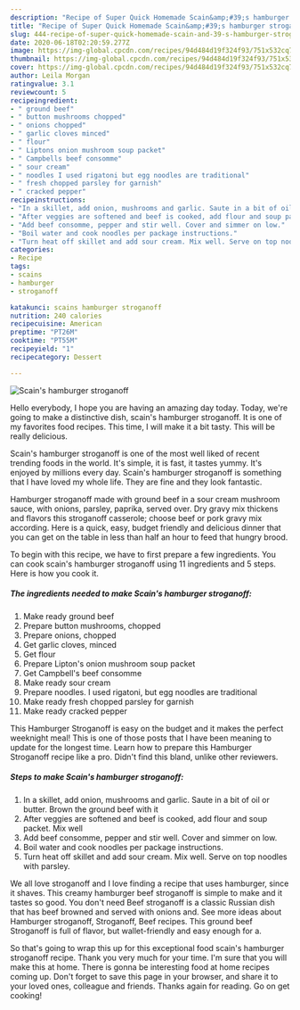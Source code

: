 ```yaml
---
description: "Recipe of Super Quick Homemade Scain&amp;#39;s hamburger stroganoff"
title: "Recipe of Super Quick Homemade Scain&amp;#39;s hamburger stroganoff"
slug: 444-recipe-of-super-quick-homemade-scain-and-39-s-hamburger-stroganoff
date: 2020-06-18T02:20:59.277Z
image: https://img-global.cpcdn.com/recipes/94d484d19f324f93/751x532cq70/scains-hamburger-stroganoff-recipe-main-photo.jpg
thumbnail: https://img-global.cpcdn.com/recipes/94d484d19f324f93/751x532cq70/scains-hamburger-stroganoff-recipe-main-photo.jpg
cover: https://img-global.cpcdn.com/recipes/94d484d19f324f93/751x532cq70/scains-hamburger-stroganoff-recipe-main-photo.jpg
author: Leila Morgan
ratingvalue: 3.1
reviewcount: 5
recipeingredient:
- " ground beef"
- " button mushrooms chopped"
- " onions chopped"
- " garlic cloves minced"
- " flour"
- " Liptons onion mushroom soup packet"
- " Campbells beef consomme"
- " sour cream"
- " noodles I used rigatoni but egg noodles are traditional"
- " fresh chopped parsley for garnish"
- " cracked pepper"
recipeinstructions:
- "In a skillet, add onion, mushrooms and garlic. Saute in a bit of oil or butter. Brown the ground beef with it"
- "After veggies are softened and beef is cooked, add flour and soup packet. Mix well"
- "Add beef consomme, pepper and stir well. Cover and simmer on low."
- "Boil water and cook noodles per package instructions."
- "Turn heat off skillet and add sour cream. Mix well. Serve on top noodles with parsley."
categories:
- Recipe
tags:
- scains
- hamburger
- stroganoff

katakunci: scains hamburger stroganoff 
nutrition: 240 calories
recipecuisine: American
preptime: "PT26M"
cooktime: "PT55M"
recipeyield: "1"
recipecategory: Dessert

---
```



![Scain&#39;s hamburger stroganoff](https://img-global.cpcdn.com/recipes/94d484d19f324f93/751x532cq70/scains-hamburger-stroganoff-recipe-main-photo.jpg)

Hello everybody, I hope you are having an amazing day today. Today, we're going to make a distinctive dish, scain&#39;s hamburger stroganoff. It is one of my favorites food recipes. This time, I will make it a bit tasty. This will be really delicious.

Scain&#39;s hamburger stroganoff is one of the most well liked of recent trending foods in the world. It's simple, it is fast, it tastes yummy. It's enjoyed by millions every day. Scain&#39;s hamburger stroganoff is something that I have loved my whole life. They are fine and they look fantastic.

Hamburger stroganoff made with ground beef in a sour cream mushroom sauce, with onions, parsley, paprika, served over. Dry gravy mix thickens and flavors this stroganoff casserole; choose beef or pork gravy mix according. Here is a quick, easy, budget friendly and delicious dinner that you can get on the table in less than half an hour to feed that hungry brood.


To begin with this recipe, we have to first prepare a few ingredients. You can cook scain&#39;s hamburger stroganoff using 11 ingredients and 5 steps. Here is how you cook it.

<!--inarticleads1-->

##### The ingredients needed to make Scain&#39;s hamburger stroganoff:

1. Make ready  ground beef
1. Prepare  button mushrooms, chopped
1. Prepare  onions, chopped
1. Get  garlic cloves, minced
1. Get  flour
1. Prepare  Lipton&#39;s onion mushroom soup packet
1. Get  Campbell&#39;s beef consomme
1. Make ready  sour cream
1. Prepare  noodles. I used rigatoni, but egg noodles are traditional
1. Make ready  fresh chopped parsley for garnish
1. Make ready  cracked pepper


This Hamburger Stroganoff is easy on the budget and it makes the perfect weeknight meal! This is one of those posts that I have been meaning to update for the longest time. Learn how to prepare this Hamburger Stroganoff recipe like a pro. Didn&#39;t find this bland, unlike other reviewers. 

<!--inarticleads2-->

##### Steps to make Scain&#39;s hamburger stroganoff:

1. In a skillet, add onion, mushrooms and garlic. Saute in a bit of oil or butter. Brown the ground beef with it
1. After veggies are softened and beef is cooked, add flour and soup packet. Mix well
1. Add beef consomme, pepper and stir well. Cover and simmer on low.
1. Boil water and cook noodles per package instructions.
1. Turn heat off skillet and add sour cream. Mix well. Serve on top noodles with parsley.


We all love stroganoff and I love finding a recipe that uses hamburger, since it shaves. This creamy hamburger beef stroganoff is simple to make and it tastes so good. You don&#39;t need Beef stroganoff is a classic Russian dish that has beef browned and served with onions and. See more ideas about Hamburger stroganoff, Stroganoff, Beef recipes. This ground beef Stroganoff is full of flavor, but wallet-friendly and easy enough for a. 

So that's going to wrap this up for this exceptional food scain&#39;s hamburger stroganoff recipe. Thank you very much for your time. I'm sure that you will make this at home. There is gonna be interesting food at home recipes coming up. Don't forget to save this page in your browser, and share it to your loved ones, colleague and friends. Thanks again for reading. Go on get cooking!
